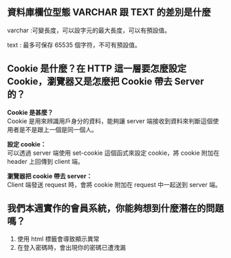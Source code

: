 ## 資料庫欄位型態 VARCHAR 跟 TEXT 的差別是什麼
varchar :可變長度，可以設字元的最大長度，可以有預設值。

text : 最多可保存 65535 個字符，不可有預設值。

## Cookie 是什麼？在 HTTP 這一層要怎麼設定 Cookie，瀏覽器又是怎麼把 Cookie 帶去 Server 的？
**Cookie 是甚麼？**<br>
Cookie 是用來辨識用戶身分的資料，能夠讓 server 端接收到資料來判斷這個使用者是不是跟上一個是同一個人。


**設定 cookie：**<br>
可以透過 server 端使用 set-cookie 這個函式來設定 cookie，將 cookie 附加在 header 上回傳到 client 端。

**瀏覽器把 cookie 帶去 server：**<br>
Client 端發送 request 時，會將 cookie 附加在 request 中一起送到 server 端。


## 我們本週實作的會員系統，你能夠想到什麼潛在的問題嗎？
1. 使用 html 標籤會導致顯示異常
2. 在登入密碼時，會出現你的密碼已遭洩漏

